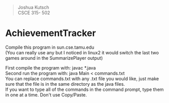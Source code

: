 > Joshua Kutsch<br />
> CSCE 315- 502<br />

# AchievementTracker
Compile this program in sun.cse.tamu.edu <br />
  (You can really use any but I noticed in linux2 it would switch the last two games around in the SummarizePlayer output)<br />

First compile the program with: javac *.java<br />
Second run the program with: java Main < commands.txt<br />
You can replace commands.txt with any .txt file you would like, just make sure that the file is in the same directory as the java files.<br />
If you want to type all of the commands in the command prompt, type them in one at a time. Don't use Copy/Paste.<br />
